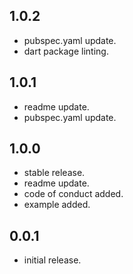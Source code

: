 ## 1.0.2

- pubspec.yaml update.
- dart package linting.

## 1.0.1

- readme update.
- pubspec.yaml update.

## 1.0.0

- stable release.
- readme update.
- code of conduct added.
- example added.

## 0.0.1

- initial release.
